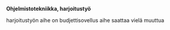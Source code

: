 **Ohjelmistotekniikka, harjoitustyö**

harjoitustyön aihe on budjettisovellus
aihe saattaa vielä muuttua
